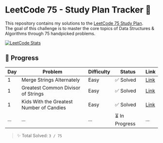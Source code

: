 # LeetCode 75 - Study Plan Tracker 🚀

This repository contains my solutions to the [LeetCode 75 Study Plan](https://leetcode.com/studyplan/leetcode-75/).  
The goal of this challenge is to master the core topics of Data Structures & Algorithms through 75 handpicked problems.

[![LeetCode Stats](https://leetcard.jacoblin.cool/kush_patel12?theme=dark&font=baloo&ext=contest)](https://leetcode.com/kush_patel12/)

## 🔢 Progress

| Day | Problem | Difficulty | Status | Link |
|-----|---------|------------|--------|------|
| 1   | Merge Strings Alternately | Easy | ✅ Solved | [Link](https://leetcode.com/problems/merge-strings-alternately/) |
| 1   | 	Greatest Common Divisor of Strings | Easy | ✅ Solved | [Link]( https://leetcode.com/problems/greatest-common-divisor-of-strings/) |
| 1   | Kids With the Greatest Number of Candies | Easy | ✅ Solved | [Link]( https://leetcode.com/problems/kids-with-the-greatest-number-of-candies/) |
| ... | ... | ... | ⏳ In Progress | ... |

> ✨ Total Solved: `3 / 75`
